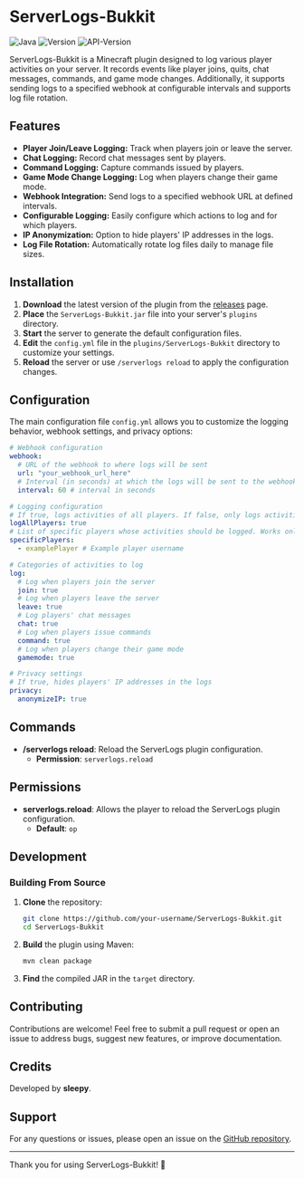 # ServerLogs-Bukkit

![Java](https://img.shields.io/badge/Java-17-blue) 
![Version](https://img.shields.io/badge/version-1.1.0-yellow.svg)
![API-Version](https://img.shields.io/badge/api--version-1.13-lightgrey.svg)

ServerLogs-Bukkit is a Minecraft plugin designed to log various player activities on your server. It records events like player joins, quits, chat messages, commands, and game mode changes. Additionally, it supports sending logs to a specified webhook at configurable intervals and supports log file rotation.

## Features

- **Player Join/Leave Logging:** Track when players join or leave the server.
- **Chat Logging:** Record chat messages sent by players.
- **Command Logging:** Capture commands issued by players.
- **Game Mode Change Logging:** Log when players change their game mode.
- **Webhook Integration:** Send logs to a specified webhook URL at defined intervals.
- **Configurable Logging:** Easily configure which actions to log and for which players.
- **IP Anonymization:** Option to hide players' IP addresses in the logs.
- **Log File Rotation:** Automatically rotate log files daily to manage file sizes.

## Installation

1. **Download** the latest version of the plugin from the [releases](https://github.com/SleepyKittenn/ServerLogs/releases) page.
2. **Place** the `ServerLogs-Bukkit.jar` file into your server's `plugins` directory.
3. **Start** the server to generate the default configuration files.
4. **Edit** the `config.yml` file in the `plugins/ServerLogs-Bukkit` directory to customize your settings.
5. **Reload** the server or use `/serverlogs reload` to apply the configuration changes.

## Configuration

The main configuration file `config.yml` allows you to customize the logging behavior, webhook settings, and privacy options:

```yaml
# Webhook configuration
webhook:
  # URL of the webhook to where logs will be sent
  url: "your_webhook_url_here"
  # Interval (in seconds) at which the logs will be sent to the webhook
  interval: 60 # interval in seconds

# Logging configuration
# If true, logs activities of all players. If false, only logs activities of specific players
logAllPlayers: true
# List of specific players whose activities should be logged. Works only if logAllPlayers is set to false
specificPlayers:
  - examplePlayer # Example player username

# Categories of activities to log
log:
  # Log when players join the server
  join: true
  # Log when players leave the server
  leave: true
  # Log players' chat messages
  chat: true
  # Log when players issue commands
  command: true
  # Log when players change their game mode
  gamemode: true

# Privacy settings
# If true, hides players' IP addresses in the logs
privacy:
  anonymizeIP: true
```

## Commands

- **/serverlogs reload**: Reload the ServerLogs plugin configuration.
    - **Permission**: `serverlogs.reload`

## Permissions

- **serverlogs.reload**: Allows the player to reload the ServerLogs plugin configuration.
    - **Default**: `op`

## Development

### Building From Source

1. **Clone** the repository:
    ```sh
    git clone https://github.com/your-username/ServerLogs-Bukkit.git
    cd ServerLogs-Bukkit
    ```

2. **Build** the plugin using Maven:
    ```sh
    mvn clean package
    ```

3. **Find** the compiled JAR in the `target` directory.

## Contributing

Contributions are welcome! Feel free to submit a pull request or open an issue to address bugs, suggest new features, or improve documentation.

## Credits

Developed by **sleepy**.

## Support

For any questions or issues, please open an issue on the [GitHub repository](https://github.com/SleepyKittenn/ServerLogs/issues).

---

Thank you for using ServerLogs-Bukkit! 🎉
